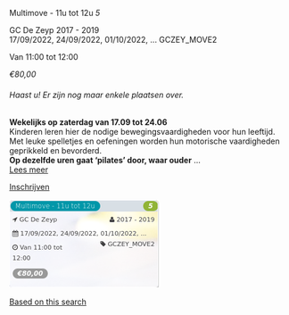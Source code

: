 Multimove - 11u tot 12u *5*

GC De Zeyp 2017 - 2019  
17/09/2022, 24/09/2022, 01/10/2022, ... GCZEY\_MOVE2  

Van 11:00 tot 12:00

*€80,00*

  

###### *Haast u! Er zijn nog maar enkele plaatsen over.*

  

**Wekelijks op zaterdag van 17.09 tot 24.06**  
Kinderen leren hier de nodige bewegingsvaardigheden voor hun leeftijd.  
Met leuke spelletjes en oefeningen worden hun motorische vaardigheden geprikkeld en bevorderd.  
**Op dezelfde uren gaat ‘pilates’ door, waar ouder** ...  
[Lees meer](https://tickets.vgc.be/activity/subscribe/GCZEY_MOVE2)

[Inschrijven](https://tickets.vgc.be/activity/subscribe/GCZEY_MOVE2)

![](80250.png)

[Based on this search](https://tickets.vgc.be/activity/index?&vrijeplaatsen=1&Age%5B%5D=3%2C5&entity=276)